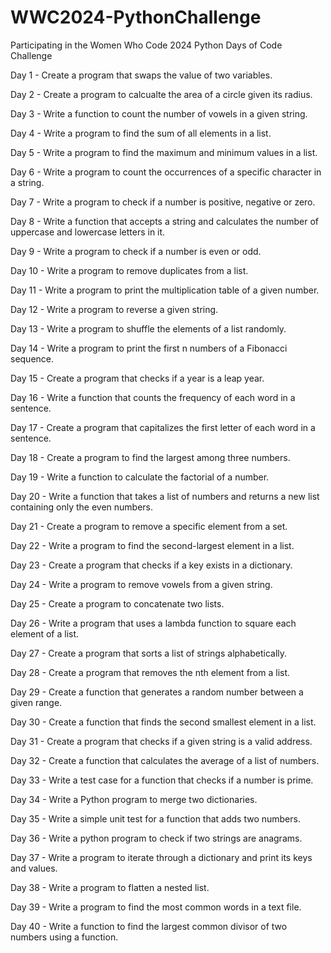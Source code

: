 # WWC2024-PythonChallenge
Participating in the Women Who Code 2024 Python Days of Code Challenge

Day 1 - Create a program that swaps the value of two variables.

Day 2 - Create a program to calcualte the area of a circle given its radius.

Day 3 - Write a function to count the number of vowels in a given string.

Day 4 - Write a program to find the sum of all elements in a list.

Day 5 - Write a program to find the maximum and minimum values in a list.

Day 6 - Write a program to count the occurrences of a specific character in a string.

Day 7 - Write a program to check if a number is positive, negative or zero.

Day 8 - Write a function that accepts a string and calculates the number of uppercase and lowercase letters in it.

Day 9 - Write a program to check if a number is even or odd.

Day 10 - Write a program to remove duplicates from a list.

Day 11 - Write a program to print the multiplication table of a given number.

Day 12 - Write a program to reverse a given string.

Day 13 - Write a program to shuffle the elements of a list randomly.

Day 14 - Write a program to print the first n numbers of a Fibonacci sequence.

Day 15 - Create a program that checks if a year is a leap year.

Day 16 - Write a function that counts the frequency of each word in a sentence.

Day 17 - Create a program that capitalizes the first letter of each word in a sentence.

Day 18 - Create a program to find the largest among three numbers.

Day 19 - Write a function to calculate the factorial of a number.

Day 20 - Write a function that takes a list of numbers and returns a new list containing only the even numbers.

Day 21 - Create a program to remove a specific element from a set.

Day 22 - Write a program to find the second-largest element in a list.

Day 23 - Create a program that checks if a key exists in a dictionary.

Day 24 - Write a program to remove vowels from a given string.

Day 25 - Create a program to concatenate two lists.

Day 26 - Write a program that uses a lambda function to square each element of a list.

Day 27 - Create a program that sorts a list of strings alphabetically.

Day 28 - Create a program that removes the nth element from a list.

Day 29 - Create a function that generates a random number between a given range.

Day 30 - Create a function that finds the second smallest element in a list.

Day 31 - Create a program that checks if a given string is a valid address.

Day 32 - Create a function that calculates the average of a list of numbers.

Day 33 - Write a test case for a function that checks if a number is prime.

Day 34 - Write a Python program to merge two dictionaries.

Day 35 - Write a simple unit test for a function that adds two numbers.

Day 36 - Write a python program to check if two strings are anagrams.

Day 37 - Write a program to iterate through a dictionary and print its keys and values.

Day 38 - Write a program to flatten a nested list.

Day 39 - Write a program to find the most common words in a text file.

Day 40 - Write a function to find the largest common divisor of two numbers using a function.

